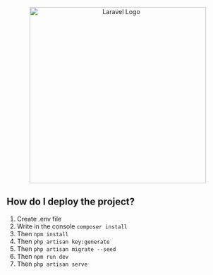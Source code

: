 <p align="center"><a href="https://laravel.com" target="_blank"><img src="https://raw.githubusercontent.com/laravel/art/master/logo-lockup/5%20SVG/2%20CMYK/1%20Full%20Color/laravel-logolockup-cmyk-red.svg" width="400" alt="Laravel Logo"></a></p>

## How do I deploy the project?

1. Create .env file
2. Write in the console ```composer install```
3. Then ```npm install```
4. Then ```php artisan key:generate```
5. Then ```php artisan migrate --seed```
6. Then ```npm run dev```
7. Then ```php artisan serve```

